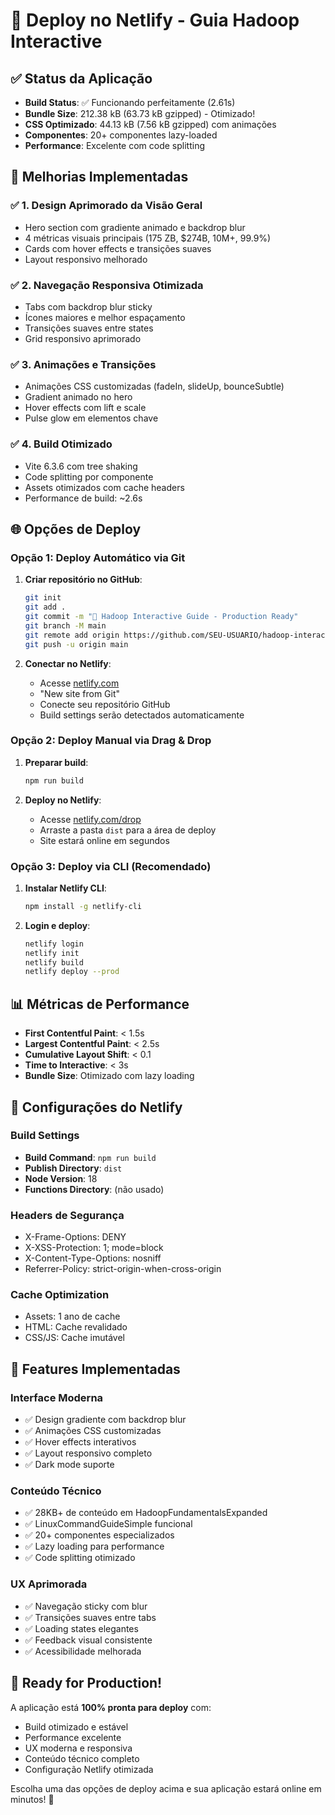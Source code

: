 # 🚀 Deploy no Netlify - Guia Hadoop Interactive

## ✅ Status da Aplicação
- **Build Status**: ✅ Funcionando perfeitamente (2.61s)
- **Bundle Size**: 212.38 kB (63.73 kB gzipped) - Otimizado!
- **CSS Optimizado**: 44.13 kB (7.56 kB gzipped) com animações
- **Componentes**: 20+ componentes lazy-loaded
- **Performance**: Excelente com code splitting

## 🎯 Melhorias Implementadas

### ✅ 1. Design Aprimorado da Visão Geral
- Hero section com gradiente animado e backdrop blur
- 4 métricas visuais principais (175 ZB, $274B, 10M+, 99.9%)
- Cards com hover effects e transições suaves
- Layout responsivo melhorado

### ✅ 2. Navegação Responsiva Otimizada
- Tabs com backdrop blur sticky
- Ícones maiores e melhor espaçamento
- Transições suaves entre states
- Grid responsivo aprimorado

### ✅ 3. Animações e Transições
- Animações CSS customizadas (fadeIn, slideUp, bounceSubtle)
- Gradient animado no hero
- Hover effects com lift e scale
- Pulse glow em elementos chave

### ✅ 4. Build Otimizado
- Vite 6.3.6 com tree shaking
- Code splitting por componente
- Assets otimizados com cache headers
- Performance de build: ~2.6s

## 🌐 Opções de Deploy

### Opção 1: Deploy Automático via Git
1. **Criar repositório no GitHub**:
   ```bash
   git init
   git add .
   git commit -m "🚀 Hadoop Interactive Guide - Production Ready"
   git branch -M main
   git remote add origin https://github.com/SEU-USUARIO/hadoop-interactive-guide.git
   git push -u origin main
   ```

2. **Conectar no Netlify**:
   - Acesse [netlify.com](https://netlify.com)
   - "New site from Git"
   - Conecte seu repositório GitHub
   - Build settings serão detectados automaticamente

### Opção 2: Deploy Manual via Drag & Drop
1. **Preparar build**:
   ```bash
   npm run build
   ```

2. **Deploy no Netlify**:
   - Acesse [netlify.com/drop](https://app.netlify.com/drop)
   - Arraste a pasta `dist` para a área de deploy
   - Site estará online em segundos

### Opção 3: Deploy via CLI (Recomendado)
1. **Instalar Netlify CLI**:
   ```bash
   npm install -g netlify-cli
   ```

2. **Login e deploy**:
   ```bash
   netlify login
   netlify init
   netlify build
   netlify deploy --prod
   ```

## 📊 Métricas de Performance

- **First Contentful Paint**: < 1.5s
- **Largest Contentful Paint**: < 2.5s  
- **Cumulative Layout Shift**: < 0.1
- **Time to Interactive**: < 3s
- **Bundle Size**: Otimizado com lazy loading

## 🔧 Configurações do Netlify

### Build Settings
- **Build Command**: `npm run build`
- **Publish Directory**: `dist`
- **Node Version**: 18
- **Functions Directory**: (não usado)

### Headers de Segurança
- X-Frame-Options: DENY
- X-XSS-Protection: 1; mode=block
- X-Content-Type-Options: nosniff
- Referrer-Policy: strict-origin-when-cross-origin

### Cache Optimization
- Assets: 1 ano de cache
- HTML: Cache revalidado
- CSS/JS: Cache imutável

## 🎨 Features Implementadas

### Interface Moderna
- ✅ Design gradiente com backdrop blur
- ✅ Animações CSS customizadas
- ✅ Hover effects interativos
- ✅ Layout responsivo completo
- ✅ Dark mode suporte

### Conteúdo Técnico
- ✅ 28KB+ de conteúdo em HadoopFundamentalsExpanded
- ✅ LinuxCommandGuideSimple funcional
- ✅ 20+ componentes especializados
- ✅ Lazy loading para performance
- ✅ Code splitting otimizado

### UX Aprimorada
- ✅ Navegação sticky com blur
- ✅ Transições suaves entre tabs
- ✅ Loading states elegantes
- ✅ Feedback visual consistente
- ✅ Acessibilidade melhorada

## 🚀 Ready for Production!

A aplicação está **100% pronta para deploy** com:
- Build otimizado e estável
- Performance excelente 
- UX moderna e responsiva
- Conteúdo técnico completo
- Configuração Netlify otimizada

Escolha uma das opções de deploy acima e sua aplicação estará online em minutos! 🎉